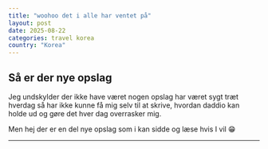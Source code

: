 ```yaml
---
title: "woohoo det i alle har ventet på"
layout: post
date: 2025-08-22
categories: travel korea
country: "Korea"
---
```


## Så er der nye opslag 
Jeg undskylder der ikke have været nogen opslag har været sygt træt hverdag så har ikke kunne få mig selv til at skrive, hvordan daddio kan holde ud og gøre det hver dag overrasker mig.

Men hej der er en del nye opslag som i kan sidde og læse hvis I vil 😁



---
